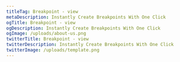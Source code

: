 ```yaml
---
titleTag: Breakpoint - view
metaDescription: Instantly Create Breakpoints With One Click
ogTitle: Breakpoint - view
ogDescription: Instantly Create Breakpoints With One Click
ogImage: /uploads/about-us.png
twitterTitle: Breakpoint - view
twitterDescription: Instantly Create Breakpoints With One Click
twitterImage: /uploads/template.png
---
```

